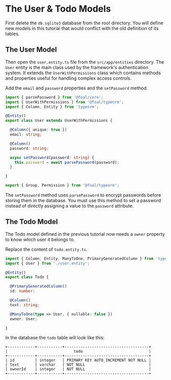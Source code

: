 # The User & Todo Models

First delete the `db.sqlite3` database from the root directory. You will define new models in this tutorial that would conflict with the old definition of its tables.

## The User Model

Then open the `user.entity.ts` file from the `src/app/entities` directory. The `User` entity is the main class used by the framework's authentication system. It extends the `UserWithPermissions` class which contains methods and properties useful for handling complex access controls.

Add the `email` and `password` properties and the `setPassword` method.

```typescript
import { parsePassword } from '@foal/core';
import { UserWithPermissions } from '@foal/typeorm';
import { Column, Entity } from 'typeorm';

@Entity()
export class User extends UserWithPermissions {

  @Column({ unique: true })
  email: string;

  @Column()
  password: string;

  async setPassword(password: string) {
    this.password = await parsePassword(password);
  }

}

export { Group, Permission } from '@foal/typeorm';
```

The `setPassword` method uses `parsePassword` to encrypt passwords before storing them in the database. You must use this method to set a password instead of directly assigning a value to the `password` attribute.

## The Todo Model

The Todo model defined in the previous tutorial now needs a `owner` property to know which user it belongs to.

Replace the content of `todo.entity.ts`.

```typescript
import { Column, Entity, ManyToOne, PrimaryGeneratedColumn } from 'typeorm';
import { User } from './user.entity';

@Entity()
export class Todo {

  @PrimaryGeneratedColumn()
  id: number;

  @Column()
  text: string;

  @ManyToOne(type => User, { nullable: false })
  owner: User;

}

```

In the database the `todo` table will look like this:

```
+------------+-----------+-------------------------------------+
|                             todo                             |
+------------+-----------+-------------------------------------+
| id         | integer   | PRIMARY KEY AUTO_INCREMENT NOT NULL |
| text       | varchar   | NOT NULL                            |
| ownerId    | integer   | NOT NULL                            |
+------------+-----------+-------------------------------------+
```
